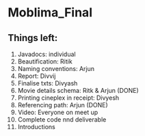 # Moblima_Final

## Things left:
1. Javadocs: individual
2. Beautification: Ritik
3. Naming conventions: Arjun
4. Report: Divvij
5. Finalise txts: Divyash
6. Movie details schema: Ritk & Arjun (DONE)
7. Printing cineplex in receipt: Divyesh 
8. Referencing path: Arjun (DONE)
9. Video: Everyone on meet up
10. Complete code nnd deliverable
11. Introductions
